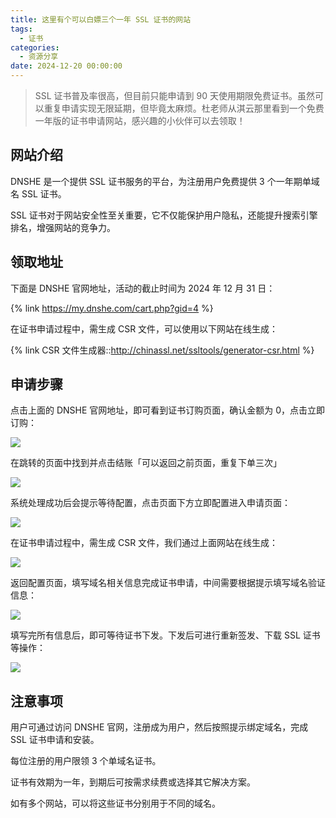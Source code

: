 ```yaml
---
title: 这里有个可以白嫖三个一年 SSL 证书的网站
tags:
  - 证书
categories:
  - 资源分享
date: 2024-12-20 00:00:00
---
```


> SSL 证书普及率很高，但目前只能申请到 90 天使用期限免费证书。虽然可以重复申请实现无限延期，但毕竟太麻烦。杜老师从淇云那里看到一个免费一年版的证书申请网站，感兴趣的小伙伴可以去领取！

<!-- more -->

## 网站介绍

DNSHE 是一个提供 SSL 证书服务的平台，为注册用户免费提供 3 个一年期单域名 SSL 证书。

SSL 证书对于网站安全性至关重要，它不仅能保护用户隐私，还能提升搜索引擎排名，增强网站的竞争力。

## 领取地址

下面是 DNSHE 官网地址，活动的截止时间为 2024 年 12 月 31 日：

{% link https://my.dnshe.com/cart.php?gid=4 %}

在证书申请过程中，需生成 CSR 文件，可以使用以下网站在线生成：

{% link CSR 文件生成器::http://chinassl.net/ssltools/generator-csr.html %}

## 申请步骤

点击上面的 DNSHE 官网地址，即可看到证书订购页面，确认金额为 0，点击立即订购：

![](https://cdn.dusays.com/2024/12/780-1.jpg)

在跳转的页面中找到并点击结账「可以返回之前页面，重复下单三次」

![](https://cdn.dusays.com/2024/12/780-2.jpg)

系统处理成功后会提示等待配置，点击页面下方立即配置进入申请页面：

![](https://cdn.dusays.com/2024/12/780-3.jpg)

在证书申请过程中，需生成 CSR 文件，我们通过上面网站在线生成：

![](https://cdn.dusays.com/2024/12/780-4.jpg)

返回配置页面，填写域名相关信息完成证书申请，中间需要根据提示填写域名验证信息：

![](https://cdn.dusays.com/2024/12/780-5.jpg)

填写完所有信息后，即可等待证书下发。下发后可进行重新签发、下载 SSL 证书等操作：

![](https://cdn.dusays.com/2024/12/780-6.jpg)

## 注意事项

用户可通过访问 DNSHE 官网，注册成为用户，然后按照提示绑定域名，完成 SSL 证书申请和安装。

每位注册的用户限领 3 个单域名证书。

证书有效期为一年，到期后可按需求续费或选择其它解决方案。

如有多个网站，可以将这些证书分别用于不同的域名。
